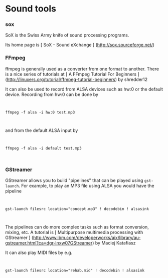 #  Sound tools 

###  sox 

SoX is the Swiss Army knife of sound processing programs.

Its home page is
 [
	SoX - Sound eXchange
      ] (http://sox.sourceforge.net/)


###  FFmpeg 

ffmpeg is generally used as a converter from one format to another.
      There is a nice series of tutorials at
 [
	A FFmpeg Tutorial For Beginners
      ] (http://linuxers.org/tutorial/ffmpeg-tutorial-beginners)
by shredder12

It can also be used to record from ALSA devices such as hw:0 or the default device.
      Recording from hw:0 can be done by
```

	
ffmpeg -f alsa -i hw:0 test.mp3
	
      
```
and from the default ALSA input by
```

	
ffmpeg -f alsa -i default test.mp3
	
      
```


###  GStreamer 

GStreamer allows you to build "pipelines" that can be played using
 `gst-launch`.
      For example, to play an MP3 file using ALSA you would have the pipeline
```

	
gst-launch filesrc location="concept.mp3" ! decodebin ! alsasink
	
      
```


The pipelines can do more complex tasks such as format conversion, mixing, etc.
      A tutorial is
 [
	Multipurpose multimedia processing with GStreamer
      ] (http://www.ibm.com/developerworks/aix/library/au-gstreamer.html?ca=dgr-lnxw07GStreamer)
by Maciej Katafiasz

It can also play MIDI files by e.g.
```

	
gst-launch filesrc location="rehab.mid" ! decodebin ! alsasink
	
      
```


